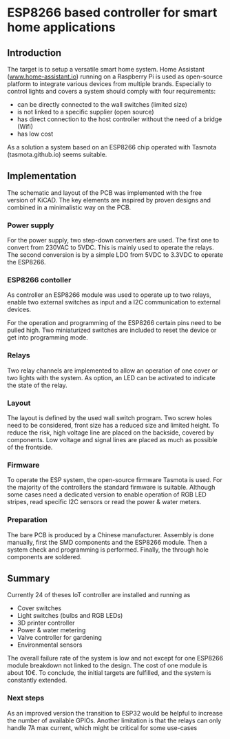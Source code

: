 # ESP8266 based controller for smart home applications
## Introduction
The target is to setup a versatile smart home system. Home Assistant (www.home-assistant.io) running on a Raspberry Pi is used as open-source platform to integrate various devices from multiple brands. Especially to control lights and covers a system should comply with four requirements: 
- can be directly connected to the wall switches (limited size)
- is not linked to a specific supplier (open source)
- has direct connection to the host controller without the need of a bridge (Wifi)
- has low cost

As a solution a system based on an ESP8266 chip operated with Tasmota (tasmota.github.io) seems suitable. 

## Implementation
The schematic and layout of the PCB was implemented with the free version of KiCAD. The key elements are inspired by proven designs and combined in a minimalistic way on the PCB.

### Power supply
For the power supply, two step-down converters are used. The first one to convert from 230VAC to 5VDC. This is mainly used to operate the relays. The second conversion is by a simple LDO from 5VDC to 3.3VDC to operate the ESP8266.

### ESP8266 contoller
As controller an ESP8266 module was used to operate up to two relays, enable two external switches as input and a I2C communication to external devices.

For the operation and programming of the ESP8266 certain pins need to be pulled high. Two miniaturized switches are included to reset the device or get into programming mode.

### Relays
Two relay channels are implemented to allow an operation of one cover or two lights with the system. As option, an LED can be activated to indicate the state of the relay.

### Layout
The layout is defined by the used wall switch program. Two screw holes need to be considered, front size has a reduced size and limited height.
To reduce the risk, high voltage line are placed on the backside, covered by components. Low voltage and signal lines are placed as much as possible of the frontside. 

### Firmware
To operate the ESP system, the open-source firmware Tasmota is used. For the majority of the controllers the standard firmware is suitable. Although some cases need a dedicated version to enable operation of RGB LED stripes, read specific I2C sensors or read the power & water meters.

### Preparation
The bare PCB is produced by a Chinese manufacturer. Assembly is done manually, first the SMD components and the ESP8266 module. Then a system check and programming is performed. Finally, the through hole components are soldered.

## Summary
Currently 24 of theses IoT controller are installed and running as
- Cover switches
- Light switches (bulbs and RGB LEDs)
- 3D printer controller
- Power & water metering
- Valve controller for gardening
- Environmental sensors
  
The overall failure rate of the system is low and not except for one ESP8266 module breakdown not linked to the design. The cost of one module is about 10€. To conclude, the initial targets are fulfilled, and the system is constantly extended.

### Next steps
As an improved version the transition to ESP32 would be helpful to increase the number of available GPIOs. Another limitation is that the relays can only handle 7A max current, which might be critical for some use-cases
